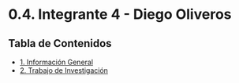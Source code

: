 # 0.4. Integrante 4 - Diego Oliveros

## Tabla de Contenidos

- [1. Información General](./Oliveros/Oliveros.md)
- [2. Trabajo de Investigación](./trabajo-individual/informe-individual.md)
